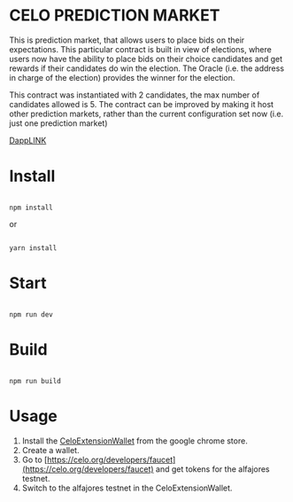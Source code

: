 # CELO PREDICTION MARKET
This is prediction market, that allows users to place bids on their expectations. This particular contract is built in view of elections, where users now have the ability to place bids on their choice candidates and get rewards if their candidates do win the election. The Oracle (i.e. the address in charge of the election) provides the winner for the election.

This contract was instantiated with 2 candidates, the max number of candidates allowed is 5. 
The contract can be improved by making it host other prediction markets, rather than the current configuration set now (i.e. just one prediction market)

[DappLINK](https://itsenoitseno.github.io/Celo-Prediction-Market/)
# Install

```

npm install

```

or 

```

yarn install

```

# Start

```

npm run dev

```

# Build

```

npm run build

```
# Usage
1. Install the [CeloExtensionWallet](https://chrome.google.com/webstore/detail/celoextensionwallet/kkilomkmpmkbdnfelcpgckmpcaemjcdh?hl=en) from the google chrome store.
2. Create a wallet.
3. Go to [https://celo.org/developers/faucet](https://celo.org/developers/faucet) and get tokens for the alfajores testnet.
4. Switch to the alfajores testnet in the CeloExtensionWallet.